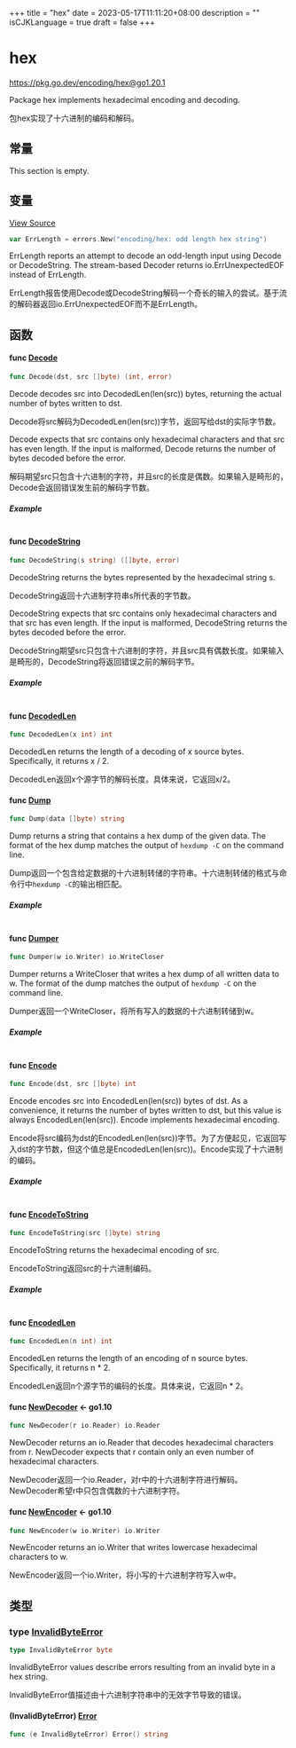+++
title = "hex"
date = 2023-05-17T11:11:20+08:00
description = ""
isCJKLanguage = true
draft = false
+++
# hex

https://pkg.go.dev/encoding/hex@go1.20.1



Package hex implements hexadecimal encoding and decoding.

包hex实现了十六进制的编码和解码。












## 常量 

This section is empty.

## 变量

[View Source](https://cs.opensource.google/go/go/+/go1.20.1:src/encoding/hex/hex.go;l=57)

``` go 
var ErrLength = errors.New("encoding/hex: odd length hex string")
```

ErrLength reports an attempt to decode an odd-length input using Decode or DecodeString. The stream-based Decoder returns io.ErrUnexpectedEOF instead of ErrLength.

ErrLength报告使用Decode或DecodeString解码一个奇长的输入的尝试。基于流的解码器返回io.ErrUnexpectedEOF而不是ErrLength。

## 函数

#### func [Decode](https://cs.opensource.google/go/go/+/go1.20.1:src/encoding/hex/hex.go;l=77) 

``` go 
func Decode(dst, src []byte) (int, error)
```

Decode decodes src into DecodedLen(len(src)) bytes, returning the actual number of bytes written to dst.

Decode将src解码为DecodedLen(len(src))字节，返回写给dst的实际字节数。

Decode expects that src contains only hexadecimal characters and that src has even length. If the input is malformed, Decode returns the number of bytes decoded before the error.

解码期望src只包含十六进制的字符，并且src的长度是偶数。如果输入是畸形的，Decode会返回错误发生前的解码字节数。

##### Example
``` go 
```

#### func [DecodeString](https://cs.opensource.google/go/go/+/go1.20.1:src/encoding/hex/hex.go;l=118) 

``` go 
func DecodeString(s string) ([]byte, error)
```

DecodeString returns the bytes represented by the hexadecimal string s.

DecodeString返回十六进制字符串s所代表的字节数。

DecodeString expects that src contains only hexadecimal characters and that src has even length. If the input is malformed, DecodeString returns the bytes decoded before the error.

DecodeString期望src只包含十六进制的字符，并且src具有偶数长度。如果输入是畸形的，DecodeString将返回错误之前的解码字节。

##### Example
``` go 
```

#### func [DecodedLen](https://cs.opensource.google/go/go/+/go1.20.1:src/encoding/hex/hex.go;l=68) 

``` go 
func DecodedLen(x int) int
```

DecodedLen returns the length of a decoding of x source bytes. Specifically, it returns x / 2.

DecodedLen返回x个源字节的解码长度。具体来说，它返回x/2。

#### func [Dump](https://cs.opensource.google/go/go/+/go1.20.1:src/encoding/hex/hex.go;l=128) 

``` go 
func Dump(data []byte) string
```

Dump returns a string that contains a hex dump of the given data. The format of the hex dump matches the output of `hexdump -C` on the command line.

Dump返回一个包含给定数据的十六进制转储的字符串。十六进制转储的格式与命令行中`hexdump -C`的输出相匹配。

##### Example
``` go 
```

#### func [Dumper](https://cs.opensource.google/go/go/+/go1.20.1:src/encoding/hex/hex.go;l=224) 

``` go 
func Dumper(w io.Writer) io.WriteCloser
```

Dumper returns a WriteCloser that writes a hex dump of all written data to w. The format of the dump matches the output of `hexdump -C` on the command line.

Dumper返回一个WriteCloser，将所有写入的数据的十六进制转储到w。

##### Example
``` go 
```

#### func [Encode](https://cs.opensource.google/go/go/+/go1.20.1:src/encoding/hex/hex.go;l=44) 

``` go 
func Encode(dst, src []byte) int
```

Encode encodes src into EncodedLen(len(src)) bytes of dst. As a convenience, it returns the number of bytes written to dst, but this value is always EncodedLen(len(src)). Encode implements hexadecimal encoding.

Encode将src编码为dst的EncodedLen(len(src))字节。为了方便起见，它返回写入dst的字节数，但这个值总是EncodedLen(len(src))。Encode实现了十六进制的编码。

##### Example
``` go 
```

#### func [EncodeToString](https://cs.opensource.google/go/go/+/go1.20.1:src/encoding/hex/hex.go;l=106) 

``` go 
func EncodeToString(src []byte) string
```

EncodeToString returns the hexadecimal encoding of src.

EncodeToString返回src的十六进制编码。

##### Example
``` go 
```

#### func [EncodedLen](https://cs.opensource.google/go/go/+/go1.20.1:src/encoding/hex/hex.go;l=38) 

``` go 
func EncodedLen(n int) int
```

EncodedLen returns the length of an encoding of n source bytes. Specifically, it returns n * 2.

EncodedLen返回n个源字节的编码的长度。具体来说，它返回n * 2。

#### func [NewDecoder](https://cs.opensource.google/go/go/+/go1.20.1:src/encoding/hex/hex.go;l=184)  <- go1.10

``` go 
func NewDecoder(r io.Reader) io.Reader
```

NewDecoder returns an io.Reader that decodes hexadecimal characters from r. NewDecoder expects that r contain only an even number of hexadecimal characters.

NewDecoder返回一个io.Reader，对r中的十六进制字符进行解码。NewDecoder希望r中只包含偶数的十六进制字符。

#### func [NewEncoder](https://cs.opensource.google/go/go/+/go1.20.1:src/encoding/hex/hex.go;l=155)  <- go1.10

``` go 
func NewEncoder(w io.Writer) io.Writer
```

NewEncoder returns an io.Writer that writes lowercase hexadecimal characters to w.

NewEncoder返回一个io.Writer，将小写的十六进制字符写入w中。

## 类型

### type [InvalidByteError](https://cs.opensource.google/go/go/+/go1.20.1:src/encoding/hex/hex.go;l=60) 

``` go 
type InvalidByteError byte
```

InvalidByteError values describe errors resulting from an invalid byte in a hex string.

InvalidByteError值描述由十六进制字符串中的无效字节导致的错误。

#### (InvalidByteError) [Error](https://cs.opensource.google/go/go/+/go1.20.1:src/encoding/hex/hex.go;l=62) 

``` go 
func (e InvalidByteError) Error() string
```